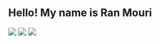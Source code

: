 ## Hello! My name is Ran Mouri

<!--
**Nahaq789/Nahaq789** is a ✨ _special_ ✨ repository because its `README.md` (this file) appears on your GitHub profile.

Here are some ideas to get you started:

- 🔭 I’m currently working on ...
- 🌱 I’m currently learning ...
- 👯 I’m looking to collaborate on ...
- 🤔 I’m looking for help with ...
- 💬 Ask me about ...
- 📫 How to reach me: ...
- 😄 Pronouns: ...
- ⚡ Fun fact: ...
-->
![](https://github-profile-summary-cards.vercel.app/api/cards/profile-details?username=Nahaq789&theme=dracula)
![](https://github-readme-stats.vercel.app/api?username=Nahaq789&count_private=true&show_icons=true&theme=dracula)
![](https://github-readme-stats.vercel.app/api/top-langs/?username=Nahaq789&layout=compact&theme=dracula)

